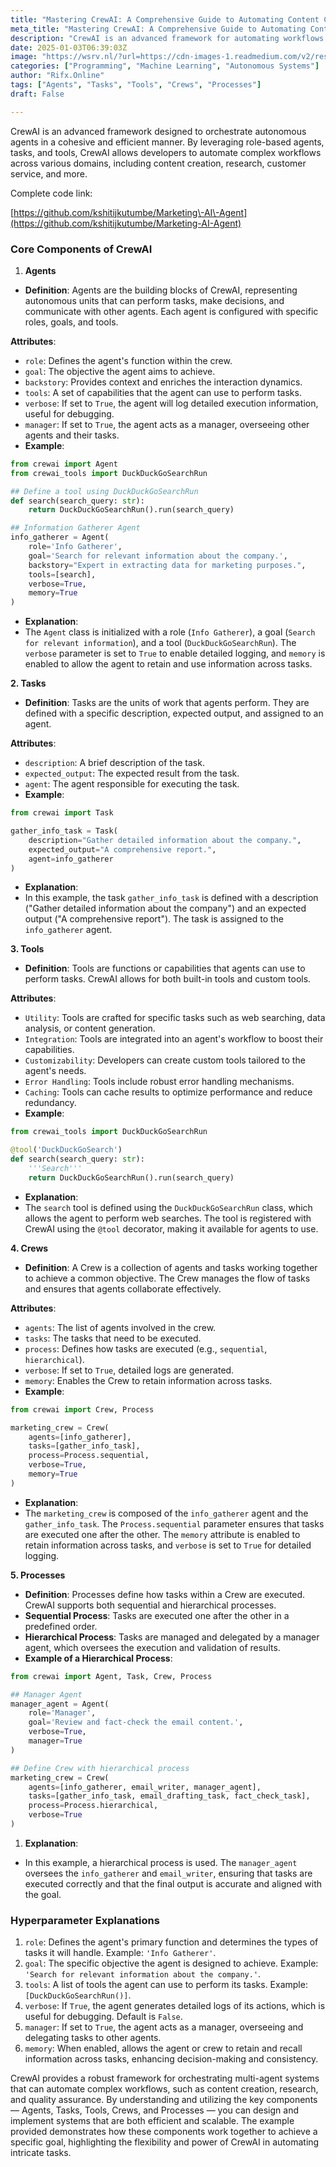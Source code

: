 ```yaml
---
title: "Mastering CrewAI: A Comprehensive Guide to Automating Content Creation and Marketing Workflows with Multi-Agent Systems | by Kshitij Kutumbe | Medium"
meta_title: "Mastering CrewAI: A Comprehensive Guide to Automating Content Creation and Marketing Workflows with Multi-Agent Systems | by Kshitij Kutumbe | Medium"
description: "CrewAI is an advanced framework for automating workflows through multi-agent systems. It consists of core components: Agents (autonomous units with specific roles and goals), Tasks (units of work assigned to agents), Tools (functions for task execution), Crews (collections of agents and tasks), and Processes (execution methods). CrewAI facilitates tasks like content creation and research by allowing agents to collaborate efficiently. It supports both sequential and hierarchical task management, enhancing scalability and flexibility in automation."
date: 2025-01-03T06:39:03Z
image: "https://wsrv.nl/?url=https://cdn-images-1.readmedium.com/v2/resize:fit:800/0*elbKVaBihIoNQ-0t"
categories: ["Programming", "Machine Learning", "Autonomous Systems"]
author: "Rifx.Online"
tags: ["Agents", "Tasks", "Tools", "Crews", "Processes"]
draft: False

---
```







CrewAI is an advanced framework designed to orchestrate autonomous agents in a cohesive and efficient manner. By leveraging role\-based agents, tasks, and tools, CrewAI allows developers to automate complex workflows across various domains, including content creation, research, customer service, and more.

Complete code link:

[https://github.com/kshitijkutumbe/Marketing\-AI\-Agent](https://github.com/kshitijkutumbe/Marketing-AI-Agent)


### Core Components of CrewAI

1. **Agents**
* **Definition**: Agents are the building blocks of CrewAI, representing autonomous units that can perform tasks, make decisions, and communicate with other agents. Each agent is configured with specific roles, goals, and tools.

**Attributes**:

* `role`: Defines the agent's function within the crew.
* `goal`: The objective the agent aims to achieve.
* `backstory`: Provides context and enriches the interaction dynamics.
* `tools`: A set of capabilities that the agent can use to perform tasks.
* `verbose`: If set to `True`, the agent will log detailed execution information, useful for debugging.
* `manager`: If set to `True`, the agent acts as a manager, overseeing other agents and their tasks.
* **Example**:


```python
from crewai import Agent
from crewai_tools import DuckDuckGoSearchRun

## Define a tool using DuckDuckGoSearchRun
def search(search_query: str):
    return DuckDuckGoSearchRun().run(search_query)

## Information Gatherer Agent
info_gatherer = Agent(
    role='Info Gatherer',
    goal='Search for relevant information about the company.',
    backstory="Expert in extracting data for marketing purposes.",
    tools=[search],
    verbose=True,
    memory=True
)
```
* **Explanation**:
* The `Agent` class is initialized with a role (`Info Gatherer`), a goal (`Search for relevant information`), and a tool (`DuckDuckGoSearchRun`). The `verbose` parameter is set to `True` to enable detailed logging, and `memory` is enabled to allow the agent to retain and use information across tasks.

**2\. Tasks**

* **Definition**: Tasks are the units of work that agents perform. They are defined with a specific description, expected output, and assigned to an agent.

**Attributes**:

* `description`: A brief description of the task.
* `expected_output`: The expected result from the task.
* `agent`: The agent responsible for executing the task.
* **Example**:


```python
from crewai import Task

gather_info_task = Task(
    description="Gather detailed information about the company.",
    expected_output="A comprehensive report.",
    agent=info_gatherer
)
```
* **Explanation**:
* In this example, the task `gather_info_task` is defined with a description ("Gather detailed information about the company") and an expected output ("A comprehensive report"). The task is assigned to the `info_gatherer` agent.

**3\. Tools**

* **Definition**: Tools are functions or capabilities that agents can use to perform tasks. CrewAI allows for both built\-in tools and custom tools.

**Attributes**:

* `Utility`: Tools are crafted for specific tasks such as web searching, data analysis, or content generation.
* `Integration`: Tools are integrated into an agent's workflow to boost their capabilities.
* `Customizability`: Developers can create custom tools tailored to the agent's needs.
* `Error Handling`: Tools include robust error handling mechanisms.
* `Caching`: Tools can cache results to optimize performance and reduce redundancy.
* **Example**:


```python
from crewai_tools import DuckDuckGoSearchRun

@tool('DuckDuckGoSearch')
def search(search_query: str):
    '''Search'''
    return DuckDuckGoSearchRun().run(search_query)
```
* **Explanation**:
* The `search` tool is defined using the `DuckDuckGoSearchRun` class, which allows the agent to perform web searches. The tool is registered with CrewAI using the `@tool` decorator, making it available for agents to use.

**4\. Crews**

* **Definition**: A Crew is a collection of agents and tasks working together to achieve a common objective. The Crew manages the flow of tasks and ensures that agents collaborate effectively.

**Attributes**:

* `agents`: The list of agents involved in the crew.
* `tasks`: The tasks that need to be executed.
* `process`: Defines how tasks are executed (e.g., `sequential`, `hierarchical`).
* `verbose`: If set to `True`, detailed logs are generated.
* `memory`: Enables the Crew to retain information across tasks.
* **Example**:


```python
from crewai import Crew, Process

marketing_crew = Crew(
    agents=[info_gatherer],
    tasks=[gather_info_task],
    process=Process.sequential,
    verbose=True,
    memory=True
)
```
* **Explanation**:
* The `marketing_crew` is composed of the `info_gatherer` agent and the `gather_info_task`. The `Process.sequential` parameter ensures that tasks are executed one after the other. The `memory` attribute is enabled to retain information across tasks, and `verbose` is set to `True` for detailed logging.

**5\. Processes**

* **Definition**: Processes define how tasks within a Crew are executed. CrewAI supports both sequential and hierarchical processes.
* **Sequential Process**: Tasks are executed one after the other in a predefined order.
* **Hierarchical Process**: Tasks are managed and delegated by a manager agent, which oversees the execution and validation of results.
* **Example of a Hierarchical Process**:


```python
from crewai import Agent, Task, Crew, Process

## Manager Agent
manager_agent = Agent(
    role='Manager',
    goal='Review and fact-check the email content.',
    verbose=True,
    manager=True
)

## Define Crew with hierarchical process
marketing_crew = Crew(
    agents=[info_gatherer, email_writer, manager_agent],
    tasks=[gather_info_task, email_drafting_task, fact_check_task],
    process=Process.hierarchical,
    verbose=True
)
```
1. **Explanation**:
* In this example, a hierarchical process is used. The `manager_agent` oversees the `info_gatherer` and `email_writer`, ensuring that tasks are executed correctly and that the final output is accurate and aligned with the goal.


### Hyperparameter Explanations

1. `role`: Defines the agent's primary function and determines the types of tasks it will handle. Example: `'Info Gatherer'`.
2. `goal`: The specific objective the agent is designed to achieve. Example: `'Search for relevant information about the company.'`.
3. `tools`: A list of tools the agent can use to perform its tasks. Example: `[DuckDuckGoSearchRun()]`.
4. `verbose`: If `True`, the agent generates detailed logs of its actions, which is useful for debugging. Default is `False`.
5. `manager`: If set to `True`, the agent acts as a manager, overseeing and delegating tasks to other agents.
6. `memory`: When enabled, allows the agent or crew to retain and recall information across tasks, enhancing decision\-making and consistency.

CrewAI provides a robust framework for orchestrating multi\-agent systems that can automate complex workflows, such as content creation, research, and quality assurance. By understanding and utilizing the key components — Agents, Tasks, Tools, Crews, and Processes — you can design and implement systems that are both efficient and scalable. The example provided demonstrates how these components work together to achieve a specific goal, highlighting the flexibility and power of CrewAI in automating intricate tasks.


